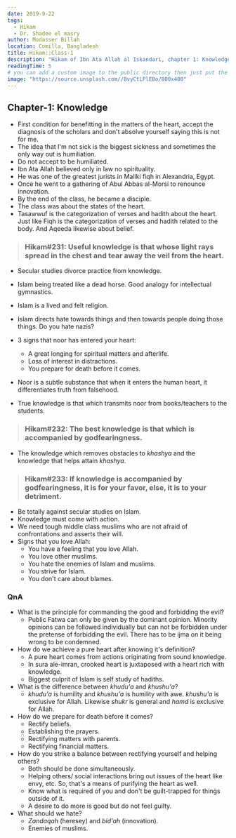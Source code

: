 ```yaml
---
date: 2019-9-22
tags:
  - Hikam
  - Dr. Shadee el masry
author: Modasser Billah
location: Comilla, Bangladesh
title: Hikam::Class-1
description: "Hikam of Ibn Ata Allah al Iskandari, chapter 1: Knowledge"
readingTime: 5
# you can add a custom image to the public directory then just put the url here for example /images/....
image: "https://source.unsplash.com//8vyCtLPlEBo/800x400"
---
```


## Chapter-1: Knowledge


- First condition for benefitting in the matters of the heart, accept the diagnosis of the scholars and don't absolve yourself saying this is not for me.
- The idea that I'm not sick is the biggest sickness and sometimes the only way out is humiliation.
- Do not accept to be humiliated.
- Ibn Ata Allah believed only in law no spirituality.
- He was one of the greatest jurists in Maliki fiqh in Alexandria, Egypt.
- Once he went to a gathering of Abul Abbas al-Morsi to renounce innovation.
- By the end of the class, he became a disciple.
- The class was about the states of the heart.
- Tasawwuf is the categorization of verses and hadith about the heart. Just like Fiqh is the categorization of verses and hadith related to the body. And Aqeeda likewise about belief.

> ### Hikam#231: Useful knowledge is that whose light rays spread in the chest and tear away the veil from the heart.

- Secular studies divorce practice from knowledge.
- Islam being treated like a dead horse. Good analogy for intellectual gymnastics.
- Islam is a lived and felt religion.
- Islam directs hate towards things and then towards people doing those things. Do you hate nazis?
- 3 signs that noor has entered your heart:
	- A great longing for spiritual matters and afterlife.
	- Loss of interest in distractions.
	- You prepare for death before it comes.

- Noor is a subtle substance that when it enters the human heart, it differentiates truth from falsehood.
- True knowledge is that which transmits noor from books/teachers to the students.

> ### Hikam#232: The best knowledge is that which is accompanied by godfearingness.

- The knowledge which removes obstacles to _khashya_ and the knowledge that helps attain _khashya_.

> ### Hikam#233: If knowledge is accompanied by godfearingness, it is for your favor, else, it is to your detriment.

- Be totally against secular studies on Islam.
- Knowledge must come with action.
- We need tough middle class muslims who are not afraid of confrontations and asserts their will.
- Signs that you love Allah:
	- You have a feeling that you love Allah.
	- You love other muslims.
	- You hate the enemies of Islam and muslims.
	- You strive for Islam.
	- You don't care about blames.

### QnA
- What is the principle for commanding the good and forbidding the evil?
	- Public Fatwa can only be given by the dominant opinion. Minority opinions can be followed individually but can not be forbidden under the pretense of forbidding the evil. There has to be ijma on it being wrong to be condemned.
- How do we achieve a pure heart after knowing it's definition?
	- A pure heart comes from actions originating from sound knowledge.
	- In sura ale-imran, crooked heart is juxtaposed with a heart rich with knowledge.
	- Biggest culprit of Islam is self study of hadiths.
- What is the difference between _khudu'a_ and _khushu'a_?
	- _khudu'a_ is humility and _khushu'a_ is humility with awe. _khushu'a_ is exclusive for Allah. Likewise _shukr_ is general and _hamd_ is exclusive for Allah.
- How do we prepare for death before it comes?
	- Rectify beliefs.
	- Establishing the prayers.
	- Rectifying matters with parents.
	- Rectifying financial matters.
- How do you strike a balance between rectifying yourself and helping others?
	- Both should be done simultaneously.
	- Helping others/ social interactions bring out issues of the heart like envy, etc. So, that's a means of purifying the heart as well.
	- Know what is required of you and don't be guilt-trapped for things outside of it.
	- A desire to do more is good but do not feel guilty.
- What should we hate?
	- _Zandaqah_ (heresey) and _bid'ah_ (innovation).
	- Enemies of muslims.
